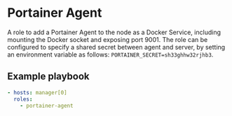 # Portainer Agent

A role to add a Portainer Agent to the node as a Docker Service, including mounting the Docker socket and exposing port 9001. The role can be configured to specify a shared secret between agent and server, by setting an environment variable as follows: `PORTAINER_SECRET=sh33ghhw32rjhb3`.

## Example playbook

```yaml
- hosts: manager[0]
  roles:
    - portainer-agent
```
